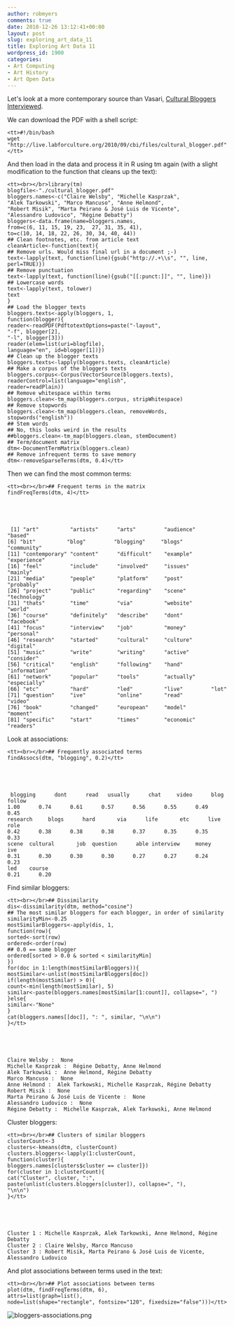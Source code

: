 ```yaml
---
author: robmyers
comments: true
date: 2010-12-26 13:12:41+00:00
layout: post
slug: exploring_art_data_11
title: Exploring Art Data 11
wordpress_id: 1900
categories:
- Art Computing
- Art History
- Art Open Data
---
```


Let's look at a more contemporary source than Vasari, [Cultural Bloggers Interviewed](http://www.labforculture.org/en/resources-for-research/contents/research-in-focus/cultural-blogging-in-europe).  
  
We can download the PDF with a shell script:  


    
    <tt>#!/bin/bash
    wget "http://live.labforculture.org/2010/09/cbi/files/cultural_blogger.pdf"</tt>

  

And then load in the data and process it in R using tm again (with a slight modification to the function that cleans up the text):  


    
    <tt><br></br>library(tm)
    blogfile<-"./cultural_blogger.pdf"
    bloggers.names<-c("Claire Welsby", "Michelle Kasprzak",
    "Alek Tarkowski", "Marco Mancuso", "Anne Helmond",
    "Robert Misik", "Marta Peirano & José Luis de Vicente",
    "Alessandro Ludovico", "Régine Debatty")
    bloggers<-data.frame(name=bloggers.names,
    from=c(6, 11, 15, 19, 23,  27, 31, 35, 41),
    to=c(10, 14, 18, 22, 26, 30, 34, 40, 44))
    ## Clean footnotes, etc. from article text
    cleanArticle<-function(text){
    ## Remove urls. Would miss final url in a document ;-)
    text<-lapply(text, function(line){gsub("http://.+\\s", "", line, perl=TRUE)})
    ## Remove punctuation
    text<-lapply(text, function(line){gsub("[[:punct:]]", "", line)})
    ## Lowercase words
    text<-lapply(text, tolower)
    text
    }
    ## Load the blogger texts
    bloggers.texts<-apply(bloggers, 1,
    function(blogger){
    reader<-readPDF(PdftotextOptions=paste("-layout",
    "-f", blogger[2],
    "-l", blogger[3]))
    reader(elem=list(uri=blogfile),
    language="en", id=blogger[1])})
    ## Clean up the blogger texts
    bloggers.texts<-lapply(bloggers.texts, cleanArticle)
    ## Make a corpus of the bloggers texts
    bloggers.corpus<-Corpus(VectorSource(bloggers.texts),
    readerControl=list(language="english",
    reader=readPlain))
    ## Remove whitespace within terms
    bloggers.clean<-tm_map(bloggers.corpus, stripWhitespace)
    ## Remove stopwords
    bloggers.clean<-tm_map(bloggers.clean, removeWords, stopwords("english"))
    ## Stem words
    ## No, this looks weird in the results
    ##bloggers.clean<-tm_map(bloggers.clean, stemDocument)
    ## Term/document matrix
    dtm<-DocumentTermMatrix(bloggers.clean)
    ## Remove infrequent terms to save memory
    dtm<-removeSparseTerms(dtm, 0.4)</tt>

  

Then we can find the most common terms:  


    
    <tt><br></br>## Frequent terms in the matrix
    findFreqTerms(dtm, 4)</tt>

  


    
     [1] "art"          "artists"      "arts"         "audience"     "based"
    [6] "bit"          "blog"         "blogging"     "blogs"        "community"
    [11] "contemporary" "content"      "difficult"    "example"      "experience"
    [16] "feel"         "include"      "involved"     "issues"       "mainly"
    [21] "media"        "people"       "platform"     "post"         "probably"
    [26] "project"      "public"       "regarding"    "scene"        "technology"
    [31] "thats"        "time"         "via"          "website"      "world"
    [36] "course"       "definitely"   "describe"     "dont"         "facebook"
    [41] "focus"        "interview"    "job"          "money"        "personal"
    [46] "research"     "started"      "cultural"     "culture"      "digital"
    [51] "music"        "write"        "writing"      "active"       "consider"
    [56] "critical"     "english"      "following"    "hand"         "information"
    [61] "network"      "popular"      "tools"        "actually"     "especially"
    [66] "etc"          "hard"         "led"          "live"         "lot"
    [71] "question"     "ive"          "online"       "read"         "video"
    [76] "book"         "changed"      "european"     "model"        "moment"
    [81] "specific"     "start"        "times"        "economic"     "readers"    

  

Look at associations:  


    
    <tt><br></br>## Frequently associated terms
    findAssocs(dtm, "blogging", 0.2)</tt>

  


    
     blogging      dont      read   usually      chat     video      blog    follow
    1.00      0.74      0.61      0.57      0.56      0.55      0.49      0.45
    research     blogs      hard       via      life       etc      live      role
    0.42      0.38      0.38      0.38      0.37      0.35      0.35      0.33
    scene  cultural       job  question      able interview     money       ive
    0.31      0.30      0.30      0.30      0.27      0.27      0.24      0.23
    led    course
    0.21      0.20 

  

Find similar bloggers:  


    
    <tt><br></br>## Dissimilarity
    dis<-dissimilarity(dtm, method="cosine")
    ## The most similar bloggers for each blogger, in order of similarity
    similarityMin<-0.25
    mostSimilarBloggers<-apply(dis, 1,
    function(row){
    sorted<-sort(row)
    ordered<-order(row)
    ## 0.0 == same blogger
    ordered[sorted > 0.0 & sorted < similarityMin]
    })
    for(doc in 1:length(mostSimilarBloggers)){
    mostSimilar<-unlist(mostSimilarBloggers[doc])
    if(length(mostSimilar) > 0){
    count<-min(length(mostSimilar), 5)
    similar<-paste(bloggers.names[mostSimilar[1:count]], collapse=", ")
    }else{
    similar<-"None"
    }
    cat(bloggers.names[[doc]], ": ", similar, "\n\n")
    }</tt>

  


    
    Claire Welsby :  None
    Michelle Kasprzak :  Régine Debatty, Anne Helmond
    Alek Tarkowski :  Anne Helmond, Régine Debatty
    Marco Mancuso :  None
    Anne Helmond :  Alek Tarkowski, Michelle Kasprzak, Régine Debatty
    Robert Misik :  None
    Marta Peirano & José Luis de Vicente :  None
    Alessandro Ludovico :  None
    Régine Debatty :  Michelle Kasprzak, Alek Tarkowski, Anne Helmond 

  

Cluster bloggers:  


    
    <tt><br></br>## Clusters of similar bloggers
    clusterCount<-3
    clusters<-kmeans(dtm, clusterCount)
    clusters.bloggers<-lapply(1:clusterCount,
    function(cluster){
    bloggers.names[clusters$cluster == cluster]})
    for(cluster in 1:clusterCount){
    cat("Cluster", cluster, ":",
    paste(unlist(clusters.bloggers[cluster]), collapse=", "),
    "\n\n")
    }</tt>

  


    
    Cluster 1 : Michelle Kasprzak, Alek Tarkowski, Anne Helmond, Régine Debatty
    Cluster 2 : Claire Welsby, Marco Mancuso
    Cluster 3 : Robert Misik, Marta Peirano & José Luis de Vicente, Alessandro Ludovico 

  

And plot associations between terms used in the text:  


    
    <tt><br></br>## Plot associations between terms
    plot(dtm, findFreqTerms(dtm, 6),
    attrs=list(graph=list(),
    node=list(shape="rectangle", fontsize="120", fixedsize="false")))</tt>

![bloggers-associations.png](/assets/2010/12/26/bloggers-associations.png)


  


  




